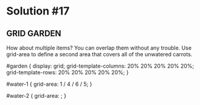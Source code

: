 
# Solution #17

## GRID GARDEN

How about multiple items? You can overlap them without any trouble. Use grid-area to define a second area that covers all of the unwatered carrots.

#garden {
  display: grid;
  grid-template-columns: 20% 20% 20% 20% 20%;
  grid-template-rows: 20% 20% 20% 20% 20%;
}

#water-1 {
  grid-area: 1 / 4 / 6 / 5;
}

#water-2 {
    grid-area: ;
}
